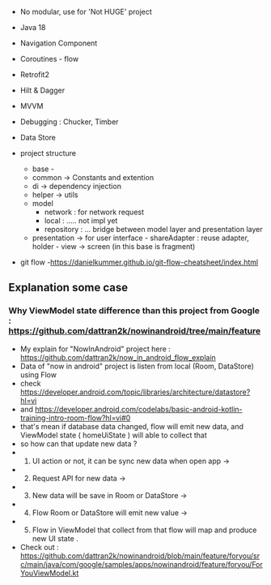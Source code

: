 - No modular, use for 'Not HUGE' project
- Java 18
- Navigation Component
- Coroutines - flow
- Retrofit2 
- Hilt & Dagger
- MVVM
- Debugging : Chucker, Timber
- Data Store 
- project structure
    -  base -
    -  common -> Constants and extention
    -  di -> dependency injection 
    -  helper -> utils
    -  model
       - network : for network request
       - local : ..... not impl yet
       - repository : ... bridge between model layer and presentation layer
    -  presentation -> for user interface
            - shareAdapter : reuse adapter, holder
            - view -> screen (in this base is fragment)

- git flow
  -https://danielkummer.github.io/git-flow-cheatsheet/index.html
  
 ## Explanation some case
 ### Why ViewModel state  difference than this project from Google : https://github.com/dattran2k/nowinandroid/tree/main/feature
 * My explain for "NowInAndroid" project here : https://github.com/dattran2k/now_in_android_flow_explain
 * Data  of "now in android" project is listen from local (Room, DataStore) using Flow
 * check https://developer.android.com/topic/libraries/architecture/datastore?hl=vi
 * and https://developer.android.com/codelabs/basic-android-kotlin-training-intro-room-flow?hl=vi#0
 * that's mean if database data changed, flow will emit new data, and ViewModel state ( homeUiState ) will able to collect that
 * so how can that update new data ?
 * 1. UI action or not, it can be sync new data when open app ->
 * 2. Request API for new data ->
 * 3. New data will be save in Room or DataStore ->
 * 4. Flow Room or DataStore will emit new value ->
 * 5. Flow in ViewModel that collect from that flow will map and produce new UI state .
 * Check out : https://github.com/dattran2k/nowinandroid/blob/main/feature/foryou/src/main/java/com/google/samples/apps/nowinandroid/feature/foryou/ForYouViewModel.kt

 
